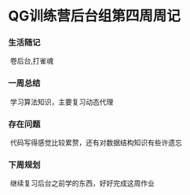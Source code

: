 # QG训练营后台组第四周周记

### 生活随记

​	卷后台,打雀魂

### 一周总结

​	学习算法知识，主要复习动态代理

### 存在问题

​	代码写得感觉比较累赘，还有对数据结构知识有些许遗忘

### 下周规划

​	继续复习后台之前学的东西，好好完成这周作业